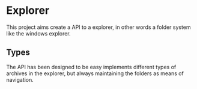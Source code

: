 # Explorer

This project aims create a API to a explorer, in other words a folder system like the windows explorer.

## Types

The API has been designed to be easy implements different types of archives in the explorer, but always maintaining the folders as means of navigation.



